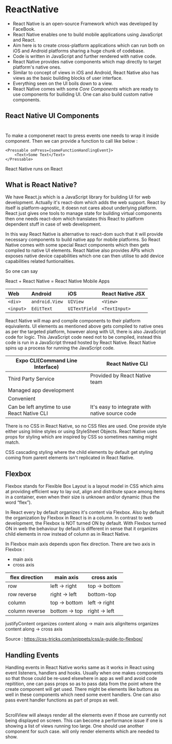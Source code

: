 #  ReactNative


- React Native is an open-source Framework which was developed by FaceBook. 
- React Native enables one to build mobile applications using JavaScript and React.
- Aim here is to create cross-platform applications which can run both on iOS and Android platforms sharing a huge chunk of codebase.
- Code is written in JavaScript and further rendered with native code.
- React Native provides native components which map directly to target platform's native ones.
- Similar to concept of views in iOS and Android, React Native also has views as the basic building blocks of user interface.
- Everything seen on the UI boils down to a view.
- React Native comes with some *Core Components* which are ready to use components for builiding UI. One can also build custom
native components.


## React Native UI Components
<View>
<Text>
<Image>
<ScrollView>
<TextInput>

### <Pressable>
To make a componenet react to press events one needs to wrap it inside <Pressable> component. Then we can provide a function
to call like below :

```
<Pressable onPress={someFunctionHandlingEvent}>
    <Text>Some Text</Text>
</Pressable>
```

React Native runs on React

## What is React Native?
We have React.js which is a JavaScript library for building UI for web development. Actually it's react-dom which adds the
web support. React by itself is platform-agnostic, it doesn not cares about underlying platform. React just gives one tools
to manage state for building virtual components then one needs react-dom which translates this React to platform dependent
stuff in case of web development.

In this way React Native is alternative to react-dom such that it will provide necessary components to build native app for
mobile platforms. So React Native comes with some special React components which then gets compiled to native UI elements.
React Native also provides APIs which exposes native device capabilities which one can then utilise to add device capabilities
related funtionalities.

So one can say

React + React Native = React Native Mobile Apps

| Web       | Android        | iOS          | React Native JSX |
| :-------- | :------------- | :----------- | :--------------- |
| `<div>`   | `android.View` | `UIView`     | `<View>`         |
| `<input>` | `EditText`     | `UITextField`| `<TextInput>`    |

React Native will map and compile components to their platform equivalents. UI elements as mentioned above gets compiled
to native ones as per the targeted platform, however along with UI, there is also JavaScript code for logic. This JavaScript
code need not to be compiled, instead this code is run in a JavaScript thread hosted by React Native. React Native spins
up a process for running the JavaScript code.

|Expo CLI(Command Line Interface)|React Native CLI|
|---|---|
|Third Party Service|Provided by React Native team|
|Managed app development||
|Convenient||
|Can be left anytime to use React Native CLI|It's easy to integrate with native source code|

There is no CSS in React Native, so no CSS files are used. One provide style either using Inline styles or using StyleSheet
Objects. React Native uses props for styling which are inspired by CSS so sometimes naming might match.

CSS cascading styling where the child elements by default get styling coming from parent elements isn't replicated in React
Native.


## Flexbox
Flexbox stands for Flexible Box Layout is a layout model in CSS which aims at providing efficient way to lay out, align 
and distribute space among items in a container, even when their size is unknown and/or dynamic (thus the word “flex”).

In React every <View> by default organizes it's content via Flexbox. Also by default the organization by Flexbox in React
is in a column.
In contrast to web development, the Flexbox is NOT turned ON by default. With Flexbox turned ON in web the behaviour by
default is different in sense that it organizes child elements in row instead of column as in React Native.

In Flexbox main axis depends upon flex direction.
There are two axis in Flexbox :
- main axis
- cross axis

|flex direction|main axis|cross axis|
|---|---|---|
|row|left -> right|top -> bottom|
|row reverse|right -> left|bottom-top|
|column|top -> bottom|left -> right|
|column reverse|bottom -> top|right -> left|

justifyContent organizes content along -> main axis
alignItems organizes content along -> cross axis


Source : https://css-tricks.com/snippets/css/a-guide-to-flexbox/


## Handling Events
Handling events in React Native works same as it works in React using event listeners, handlers and hooks.
Usually when one makes components so that those could be re-used elsewhere in app as well and avoid code repitition, one
can pass props so as to pass data from the point where the create component will get used. There might be elements like
buttons as well in these components which need some event handlers. One can also pass event handler functions as part of
props as well.


## <ScrollView>
ScrollView will always render all the elements even if those are currently not being displayed on screen. This can become
a performance issue if one is showing a list of views running too large. One should use another component <FlatList> for
such case. <FlatList> will only render elements which are needed to show.
